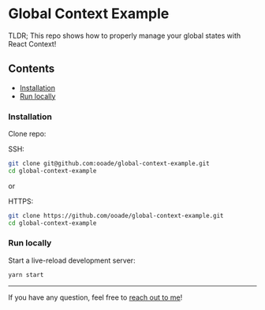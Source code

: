 # Global Context Example

TLDR; This repo shows how to properly manage your global states with React Context!

## Contents

- [Installation](#installation)
- [Run locally](#run-locally)

### Installation

Clone repo:

SSH:

```sh
git clone git@github.com:ooade/global-context-example.git
cd global-context-example
```

or

HTTPS:

```sh
git clone https://github.com/ooade/global-context-example.git
cd global-context-example
```

### Run locally

Start a live-reload development server:

```sh
yarn start
```

---

If you have any question, feel free to [reach out to me](https://twitter.com/_ooade)!

